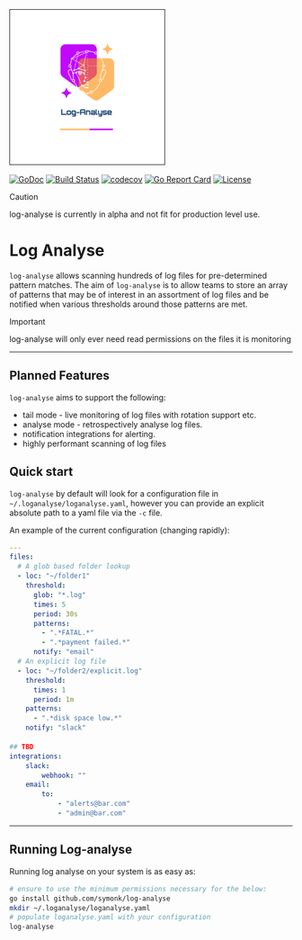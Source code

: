 <img src="https://github.com/symonk/log-analyse/blob/main/.github/images/logo.png" border="1" width="275" height="275"/>

[![GoDoc](https://pkg.go.dev/badge/github.com/symonk/log-analyse)](https://pkg.go.dev/github.com/symonk/log-analyse)
[![Build Status](https://github.com/symonk/log-analyse/actions/workflows/go_test.yml/badge.svg)](https://github.com/symonk/log-analyse/actions/workflows/go_test.yml)
[![codecov](https://codecov.io/gh/symonk/log-analyse/branch/main/graph/badge.svg)](https://codecov.io/gh/symonk/log-analyse)
[![Go Report Card](https://goreportcard.com/badge/github.com/symonk/log-analyse)](https://goreportcard.com/report/github.com/symonk/log-analyse)
[![License](https://img.shields.io/badge/License-Apache_2.0-blue.svg)](https://github.com/symonk/log-analyse/blob/master/LICENSE)


> [!CAUTION]
> log-analyse is currently in alpha and not fit for production level use.


# Log Analyse

`log-analyse` allows scanning hundreds of log files for pre-determined pattern matches.
The aim of `log-analyse` is to allow teams to store an array of patterns that may be
of interest in an assortment of log files and be notified when various thresholds around
those patterns are met.


> [!IMPORTANT]
> log-analyse will only ever need read permissions on the files it is monitoring

-----

## Planned Features

`log-analyse` aims to support the following:

 * tail mode - live monitoring of log files with rotation support etc.
 * analyse mode - retrospectively analyse log files.
 * notification integrations for alerting.
 * highly performant scanning of log files


## Quick start

`log-analyse` by default will look for a configuration file in `~/.loganalyse/loganalyse.yaml`, however you can provide
an explicit absolute path to a yaml file via the `-c` file.

An example of the current configuration (changing rapidly):

```yaml
---
files:
  # A glob based folder lookup
  - loc: "~/folder1"
    threshold:
      glob: "*.log"
      times: 5
      period: 30s
      patterns:
        - ".*FATAL.*"
        - ".*payment failed.*"
      notify: "email"
  # An explicit log file
  - loc: "~/folder2/explicit.log"
    threshold:
      times: 1
      period: 1m
    patterns:
      - ".*disk space low.*"
    notify: "slack"

## TBD
integrations:
    slack:
        webhook: ""
    email:
        to:
            - "alerts@bar.com"
            - "admin@bar.com"
```

-----

## Running Log-analyse

Running log analyse on your system is as easy as:

```bash
# ensure to use the minimum permissions necessary for the below:
go install github.com/symonk/log-analyse
mkdir ~/.loganalyse/loganalyse.yaml
# populate loganalyse.yaml with your configuration
log-analyse
```